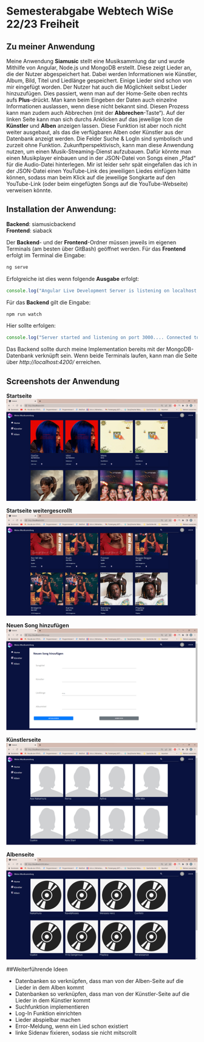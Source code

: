 # Semesterabgabe Webtech WiSe 22/23 Freiheit
## Zu meiner Anwendung

Meine Anwendung **Siamusic** stellt eine Musiksammlung dar und wurde Mithilfe von Angular, Node.js und MongoDB erstellt. Diese zeigt Lieder an, die der Nutzer abgespeichert hat. Dabei werden Informationen wie Künstler, Album, Bild, Titel und Liedlänge gespeichert. Einige Lieder sind schon von mir eingefügt worden. Der Nutzer hat auch die Möglichkeit selbst Lieder hinzuzufügen. Dies passiert, wenn man auf der Home-Seite oben rechts aufs **Plus**-drückt. Man kann beim Eingeben der Daten auch einzelne Informationen auslassen, wenn diese nicht bekannt sind. Diesen Prozess kann man zudem auch Abbrechen (mit der **Abbrechen**-Taste“). Auf der linken Seite kann man sich durchs Anklicken auf das jeweilige Icon die **Künstler** und **Alben** anzeigen lassen. Diese Funktion ist aber noch nicht weiter ausgebaut, als das die verfügbaren Alben oder Künstler aus der Datenbank anzeigt werden. Die Felder Suche & LogIn sind symbolisch und zurzeit ohne Funktion. Zukunftperspektivisch, kann man diese Anwendung nutzen, um einen Musik-Streaming-Dienst aufzubauen. Dafür könnte man einen Musikplayer einbauen und in der JSON-Datei von Songs einen „Pfad“ für die Audio-Datei hinterlegen. Mir ist leider sehr spät eingefallen das ich in der JSON-Datei einen YouTube-Link des jeweiligen Liedes einfügen hätte können, sodass man beim Klick auf die jeweilige Songkarte auf den YouTube-Link (oder beim eingefügten Songs auf die YouTube-Webseite) verweisen könnte.

## Installation der Anwendung:
**Backend**: siamusicbackend <br>
**Frontend**: siaback <br>

Der **Backend**- und der **Frontend**-Ordner müssen jeweils im eigenen Terminals (am besten über GitBash) geöffnet werden. 
Für das **Frontend** erfolgt im Terminal die Eingabe: 
```cmd
ng serve
```

Erfolgreiche ist dies wenn folgende **Ausgabe** erfolgt:
```ts
console.log("Angular Live Development Server is listening on localhost:4200, open your browser on http://localhost:4200/ √ Compiled successfully.")
```

Für das **Backend** gilt die Eingabe:
```cmd
npm run watch
```
Hier sollte erfolgen:
```ts
console.log("Server started and listening on port 3000.... Connected to DB")
```

Das Backend sollte durch meine Implementation bereits mit der MongoDB-Datenbank verknüpft sein.
Wenn beide Terminals laufen, kann man die Seite über *http://localhost:4200/* erreichen.



## Screenshots der Anwendung
**Startseite**
<img src="/siaback/src/assets/appbilder/Bild1.png" alt="Startseite" title="Startseite">

**Startseite weitergescrollt**
<img src="/siaback/src/assets/appbilder/Bild2.png" alt="Startseite2" title="Startseite2">

**Neuen Song hinzufügen**
<img src="/siaback/src/assets/appbilder/Bild3.png" alt="CreateSong" title="CreateSong">

**Künstlerseite**
<img src="/siaback/src/assets/appbilder/Bild4.png" alt="Künstler" title="Künstler">

**Albenseite**
<img src="/siaback/src/assets/appbilder/Bild5.png" alt="Alben" title="Alben">


##Weiterführende Ideen
- Datenbanken so verknüpfen, dass man von der Alben-Seite auf die Lieder in dem Alben kommt   
- Datenbanken so verknüpfen, dass man von der Künstler-Seite auf die Lieder in dem Künstler kommt
- Suchfunktion implementieren
- Log-In Funktion einrichten
- Lieder abspielbar machen
- Error-Meldung, wenn ein Lied schon existiert   
- linke Sidenav fixieren, sodass sie nicht mitscrollt

